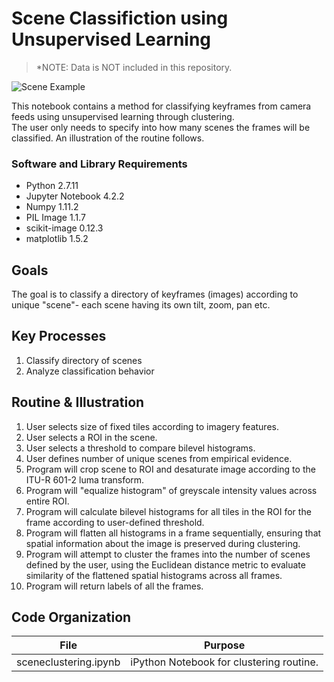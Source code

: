 # Scene Classifiction using Unsupervised Learning

>*NOTE: Data is NOT included in this repository.

![Scene Example](http://i.imgur.com/)

This notebook contains a method for classifying keyframes from camera feeds using unsupervised learning through clustering.  
The user only needs to specify into how many scenes the frames will be classified.  An illustration of the routine follows.

### Software and Library Requirements
* Python 2.7.11
* Jupyter Notebook 4.2.2
* Numpy 1.11.2
* PIL Image 1.1.7
* scikit-image 0.12.3
* matplotlib 1.5.2

## Goals
The goal is to classify a directory of keyframes (images) according to unique "scene"- each scene having its own tilt, zoom, pan etc.

## Key Processes
1. Classify directory of scenes
2. Analyze classification behavior

## Routine & Illustration
1. User selects size of fixed tiles according to imagery features.
2. User selects a ROI in the scene.
3. User selects a threshold to compare bilevel histograms.
4. User defines number of unique scenes from empirical evidence.
5. Program will crop scene to ROI and desaturate image according to the ITU-R 601-2 luma transform.
6. Program will "equalize histogram" of greyscale intensity values across entire ROI.
7. Program will calculate bilevel histograms for all tiles in the ROI for the frame according to user-defined threshold.
8. Program will flatten all histograms in a frame sequentially, ensuring that spatial information about the image is preserved during clustering.
9. Program will attempt to cluster the frames into the number of scenes defined by the user, using the Euclidean distance metric to evaluate similarity of the flattened spatial histograms across all frames.
10. Program will return labels of all the frames.

## Code Organization

File | Purpose
------------ | -------------
sceneclustering.ipynb |	iPython Notebook for clustering routine.
